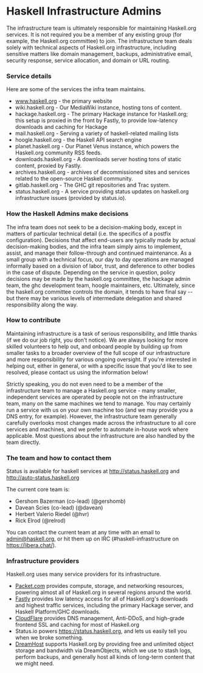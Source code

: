 # Haskell Infrastructure Admins

The infrastructure team is ultimately responsible for maintaining Haskell.org services. It is not required you be a member of any existing group (for example, the Haskell.org committee) to join. The infrastructure team deals solely with technical aspects of Haskell.org infrastructure, including sensitive matters like domain management, backups, administrative email, security response, service allocation, and domain or URL routing. 

### Service details

Here are some of the services the infra team maintains.

* www.haskell.org - the primary website
* wiki.haskell.org - Our MediaWiki instance, hosting tons of content.
* hackage.haskell.org - The primary Hackage instance for Haskell.org; this setup is proxied in the front by Fastly, to provide low-latency downloads and caching for Hackage
* mail.haskell.org - Serving a variety of haskell-related mailing lists
* hoogle.haskell.org - the Haskell API search engine
* planet.haskell.org - Our Planet Venus instance, which powers the Haskell.org community RSS feeds.
* downloads.haskell.org - A downloads server hosting tons of static content, proxied by Fastly.
* archives.haskell.org - archives of decommissioned sites and services related to the open-source Haskell community.
* gitlab.haskell.org - The GHC git repositories and Trac system.
* status.haskell.org - A service providing status updates on haskell.org infrastructure issues (provided by status.io).

### How the Haskell Admins make decisions

The infra team does not seek to be a decision-making body, except in matters of particular technical detail (i.e. the specifics of a postfix configuration). Decisions that affect end-users are typically made by actual decision-making bodies, and the infra team simply aims to implement, assist, and manage their follow-through and continued maintenance. As a small group with a technical focus, our day to day operations are managed informally based on a division of labor, trust, and deference to other bodies in the case of dispute. Depending on the service in question, policy decisions may be made by the haskell.org committee, the hackage admin team, the ghc development team, hoogle maintainers, etc. Ultimately, since the haskell.org committee controls the domain, it tends to have final say -- but there may be various levels of intermediate delegation and shared responsibility along the way.

### How to contribute

Maintaining infrastructure is a task of serious responsibility, and little thanks (if we do our job right, you don't notice). We are always looking for more skilled volunteers to help out, and onboard people by building up from smaller tasks to a broader overview of the full scope of our infrastructure and more responsibility for various ongoing oversight. If you're interested in helping out, either in general, or with a specific issue that you'd like to see resolved, please contact us using the information below!

Strictly speaking, you do not even need to be a member of the infrastructure team to manage a Haskell.org service - many smaller, independent services are operated by people not on the infrastructure team, many on the same machines we tend to manage. You may certainly run a service with us on your own machine too (and we may provide you a DNS entry, for example). However, the infrastructure team generally carefully overlooks most changes made across the infrastructure to all core services and machines, and we prefer to automate in-house work where applicable. Most questions about the infrastructure are also handled by the team directly.

### The team and how to contact them

Status is available for haskell services at http://status.haskell.org and http://auto-status.haskell.org

The current core team is:

*  Gershom Bazerman (co-lead) (@gershomb)
*  Davean Scies (co-lead) (@davean)
*  Herbert Valerio Riedel (@hvr)
*  Rick Elrod (@relrod)

You can contact the current team at any time with an email to admin@haskell.org, or hit them up on IRC (#haskell-infrastructure on https://libera.chat/).

### Infrastructure providers
Haskell.org uses many service providers for its infrastructure.

* [Packet.com](https://www.packet.com/) provides compute, storage, and networking resources, powering almost all of Haskell.org in several regions around the world. 
* [Fastly](https://www.fastly.com/) provides low latency access for all of Haskell.org's downloads and highest traffic services, including the primary Hackage server, and Haskell Platform/GHC downloads.
* [CloudFlare](https://www.cloudflare.com/) provides DNS management, Anti-DDoS, and high-grade frontend SSL and caching for most of Haskell.org
* Status.io powers https://status.haskell.org, and lets us easily tell you when we broke something.
* [DreamHost](https://www.dreamhost.com/) supports Haskell.org by providing free and unlimited object storage and bandwidth via DreamObjects, which we use to stash logs, perform backups, and generally host all kinds of long-term content that we might need.

